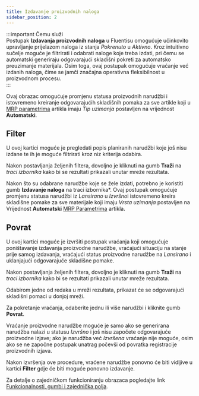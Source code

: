 ```yaml
---
title: Izdavanje proizvodnih naloga
sidebar_position: 2
---
```


:::important Čemu služi   
Postupak **Izdavanja proizvodnih naloga** u Fluentisu omogućuje učinkovito upravljanje prijelazom naloga iz stanja *Pokrenuto* u *Aktivno*. Kroz intuitivno sučelje moguće je filtrirati i odabrati naloge koje treba izdati, pri čemu se automatski generiraju odgovarajući skladišni pokreti za automatsko preuzimanje materijala. Osim toga, ovaj postupak omogućuje vraćanje već izdanih naloga, čime se jamči značajna operativna fleksibilnost u proizvodnom procesu.  
:::

Ovaj obrazac omogućuje promjenu statusa proizvodnih narudžbi i istovremeno kreiranje odgovarajućih skladišnih pomaka za sve artikle koji u  [MRP parametrima](/docs/configurations/parameters/production/mrp-parameters/mrp-parameters-intro) artikla imaju *Tip uzimanja* postavljen na vrijednost **Automatski**.

## Filter

U ovoj kartici moguće je pregledati popis planiranih narudžbi koje još nisu izdane te ih je moguće filtrirati kroz niz kriterija odabira.    

Nakon postavljanja željenih filtera, dovoljno je kliknuti na gumb  **Traži** na *traci izbornika* kako bi se rezultati prikazali unutar mreže rezultata.   

Nakon što su odabrane narudžbe koje se žele izdati, potrebno je koristiti gumb **Izdavanje naloga** na traci izbornika*. Ovaj postupak omogućuje promjenu statusa narudžbi iz *Lansirano* u *Izvršno*i istovremeno kreira skladišne pomake za sve materijale koji imaju *Vrsta uzimanja* postavljen na Vrijednost **Automatski** [MRP Parametrima](/docs/configurations/parameters/production/mrp-parameters/mrp-parameters-intro) artikla.

## Povrat

U ovoj kartici moguće je izvršiti postupak vraćanja koji omogućuje poništavanje izdavanja proizvodne narudžbe, vraćajući situaciju na stanje prije samog izdavanja, vraćajući status proizvodne narudžbe na *Lansirano* i uklanjajući odgovarajuće skladišne pomake. 

Nakon postavljanja željenih filtera, dovoljno je kliknuti na gumb **Traži** na *traci izbornika* kako bi se rezultati prikazali unutar mreže rezultata. 

Odabirom jedne od redaka u mreži rezultata, prikazat će se odgovarajući skladišni pomaci u donjoj mreži.   

Za pokretanje vraćanja, odaberite jednu ili više narudžbi i kliknite gumb  **Povrat**. 

Vraćanje proizvodne narudžbe moguće je samo ako se generirana narudžba nalazi u statusu *Izvršno* i još nisu započete odgovarajuće proizvodne izjave; ako je narudžba već *Izvršena* vraćanje nije moguće, osim ako se ne započne postupak unatrag počevši od povratka registracije proizvodnih izjava. 

Nakon izvršenja ove procedure, vraćene narudžbe ponovno će biti vidljive u kartici  **Filter** gdje će biti moguće ponovno izdavanje.  

Za detalje o zajedničkom funkcioniranju obrazaca pogledajte link [Funkcionalnosti, gumbi i zajednička polja](/docs/guide/common).